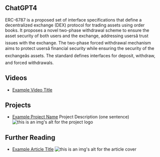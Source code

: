 ## ChatGPT4

ERC-6787 is a proposed set of interface specifications that define a decentralized exchange (DEX) protocol for trading assets using order books. It proposes a novel two-phase withdrawal scheme to ensure the asset security of both users and the exchange, addressing usersâ trust issues with the exchange. The two-phase forced withdrawal mechanism aims to protect usersâ financial security while ensuring the security of the exchangeâs assets. The standard defines interfaces for deposit, withdraw, and forced withdrawals.

## Videos

- [Example Video Title](https://www.youtube.com/watch?v=TDGq4aeevgY)

## Projects

- [Example Project Name](https://xxxx.xxx/xxxxx) Project Description (one sentence) ![this is an img's alt for the project logo](https://xxxx.xxx/project-logo.xxx)

## Further Reading

- [Example Article Title](https://xxxx.xxx/xxxxx) ![this is an img's alt for the article cover](https://xxxx.xxx/article-cover.xxx)
